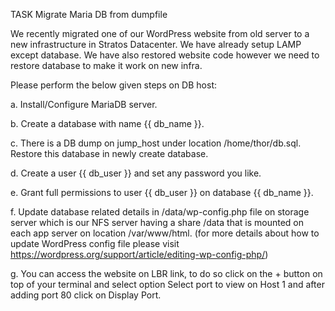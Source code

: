 TASK Migrate Maria DB from dumpfile

We recently migrated one of our WordPress website from old server to a new infrastructure in Stratos Datacenter.
We have already setup LAMP except database. We have also restored website code however we need to restore database 
to make it work on new infra. 

Please perform the below given steps on DB host:

a. Install/Configure MariaDB server.

b. Create a database with name {{ db_name }}.

c. There is a DB dump on jump_host under location /home/thor/db.sql. Restore this database in newly create database.

d. Create a user {{ db_user }} and set any password you like.

e. Grant full permissions to user {{ db_user }} on database {{ db_name }}.

f. Update database related details in /data/wp-config.php file on storage server which is our NFS server having a share 
/data that is mounted on each app server on location /var/www/html. 
(for more details about how to update WordPress config file please visit 
https://wordpress.org/support/article/editing-wp-config-php/)

g. You can access the website on LBR link, to do so click on the + button on top of your terminal and select option 
Select port to view on Host 1 and after adding port 80 click on Display Port.
